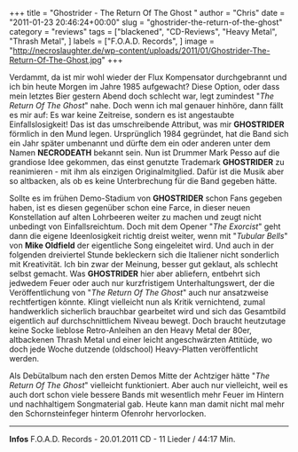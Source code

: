 +++
title = "Ghostrider - The Return Of The Ghost "
author = "Chris"
date = "2011-01-23 20:46:24+00:00"
slug = "ghostrider-the-return-of-the-ghost"
category = "reviews"
tags = ["blackened", "CD-Reviews", "Heavy Metal", "Thrash Metal", ]
labels = ["F.O.A.D. Records", ]
image = "http://necroslaughter.de/wp-content/uploads/2011/01/Ghostrider-The-Return-Of-The-Ghost.jpg"
+++

Verdammt, da ist mir wohl wieder der Flux Kompensator durchgebrannt und ich bin heute Morgen im Jahre 1985 aufgewacht? Diese Option, oder dass mein letztes Bier gestern Abend doch schlecht war, legt zumindest "_The Return Of The Ghost_" nahe. Doch wenn ich mal genauer hinhöre, dann fällt es mir auf: Es war keine Zeitreise, sondern es ist angestaubte Einfallslosigkeit! Das ist das umschreibende Attribut, was mir **GHOSTRIDER** förmlich in den Mund legen. Ursprünglich 1984 gegründet, hat die Band sich ein Jahr später umbenannt und dürfte dem ein oder anderen unter dem Namen **NECRODEATH** bekannt sein. Nun ist Drummer Mark Pesso auf die grandiose Idee gekommen, das einst genutzte Trademark **GHOSTRIDER** zu reanimieren - mit ihm als einzigen Originalmitglied. Dafür ist die Musik aber so altbacken, als ob es keine Unterbrechung für die Band gegeben hätte.

Sollte es im frühen Demo-Stadium von **GHOSTRIDER** schon Fans gegeben haben, ist es diesen gegenüber schon eine Farce, in dieser neuen Konstellation auf alten Lohrbeeren weiter zu machen und zeugt nicht unbedingt von Einfallsreichtum. Doch mit dem Opener "_The Exorcist_" geht dann die eigene Ideenlosigkeit richtig dreist weiter, wenn mit "_Tubular Bells_" von **Mike Oldfield** der eigentliche Song eingeleitet wird. Und auch in der folgenden dreiviertel Stunde bekleckern sich die Italiener nicht sonderlich mit Kreativität. Ich bin zwar der Meinung, besser gut geklaut, als schlecht selbst gemacht. Was **GHOSTRIDER** hier aber abliefern, entbehrt sich jedwedem Feuer oder auch nur kurzfristigem Unterhaltungswert, der die Veröffentlichung von "_The Return Of The Ghost_" auch nur ansatzweise rechtfertigen könnte.
Klingt vielleicht nun als Kritik vernichtend, zumal handwerklich sicherlich brauchbar gearbeitet wird und sich das Gesamtbild eigentlich auf durchschnittlichem Niveau bewegt. Doch braucht heutzutage keine Socke lieblose Retro-Anleihen an den Heavy Metal der 80er, altbackenen Thrash Metal und einer leicht angeschwärzten Attitüde, wo doch jede Woche dutzende (oldschool) Heavy-Platten veröffentlicht werden.

Als Debütalbum nach den ersten Demos Mitte der Achtziger hätte "_The Return Of The Ghost_" vielleicht funktioniert. Aber auch nur vielleicht, weil es auch dort schon viele bessere Bands mit wesentlich mehr Feuer im Hintern und nachhaltigem Songmaterial gab. Heute kann man damit nicht mal mehr den Schornsteinfeger hinterm Ofenrohr hervorlocken.





---
**Infos**
F.O.A.D. Records - 20.01.2011
CD - 11 Lieder / 44:17 Min.
